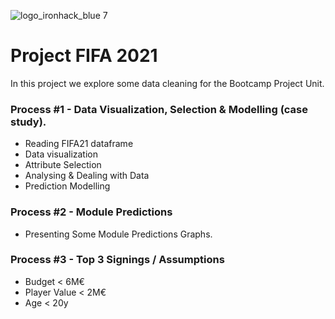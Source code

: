 ![logo_ironhack_blue 7](https://user-images.githubusercontent.com/23629340/40541063-a07a0a8a-601a-11e8-91b5-2f13e4e6b441.png)
# Project FIFA 2021

In this project we explore some data cleaning for the Bootcamp Project Unit.

### Process #1 - Data Visualization, Selection & Modelling (case study).

- Reading FIFA21 dataframe
- Data visualization
- Attribute Selection
- Analysing & Dealing with Data
- Prediction Modelling

### Process #2 - Module Predictions

- Presenting Some Module Predictions Graphs.

### Process #3 - Top 3 Signings / Assumptions

- Budget < 6M€
- Player Value < 2M€
- Age < 20y


